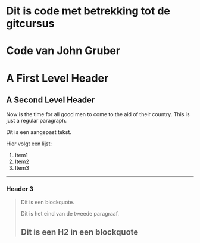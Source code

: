 # Dit is code met betrekking tot de gitcursus
# Code van John Gruber

A First Level Header
====================

A Second Level Header
---------------------

Now is the time for all good men to come to
the aid of their country. This is just a
regular paragraph.

Dit is een aangepast tekst.

Hier volgt een lijst:

1.  Item1
2.  Item2
3.  Item3

-----------------------------------------

### Header 3

> Dit is een blockquote.
> 
> Dit is het eind van de tweede paragraaf.
>
> ## Dit is een H2 in een blockquote

